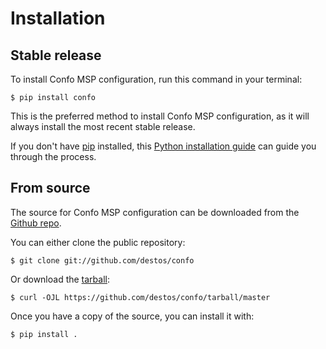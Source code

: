 # Installation

## Stable release

To install Confo MSP configuration, run this command in your
terminal:

``` console
$ pip install confo
```

This is the preferred method to install Confo MSP configuration, as it will always install the most recent stable release.

If you don't have [pip][] installed, this [Python installation guide][]
can guide you through the process.

## From source

The source for Confo MSP configuration can be downloaded from
the [Github repo][].

You can either clone the public repository:

``` console
$ git clone git://github.com/destos/confo
```

Or download the [tarball][]:

``` console
$ curl -OJL https://github.com/destos/confo/tarball/master
```

Once you have a copy of the source, you can install it with:

``` console
$ pip install .
```

  [pip]: https://pip.pypa.io
  [Python installation guide]: http://docs.python-guide.org/en/latest/starting/installation/
  [Github repo]: https://github.com/%7B%7B%20cookiecutter.github_username%20%7D%7D/%7B%7B%20cookiecutter.project_slug%20%7D%7D
  [tarball]: https://github.com/%7B%7B%20cookiecutter.github_username%20%7D%7D/%7B%7B%20cookiecutter.project_slug%20%7D%7D/tarball/master
